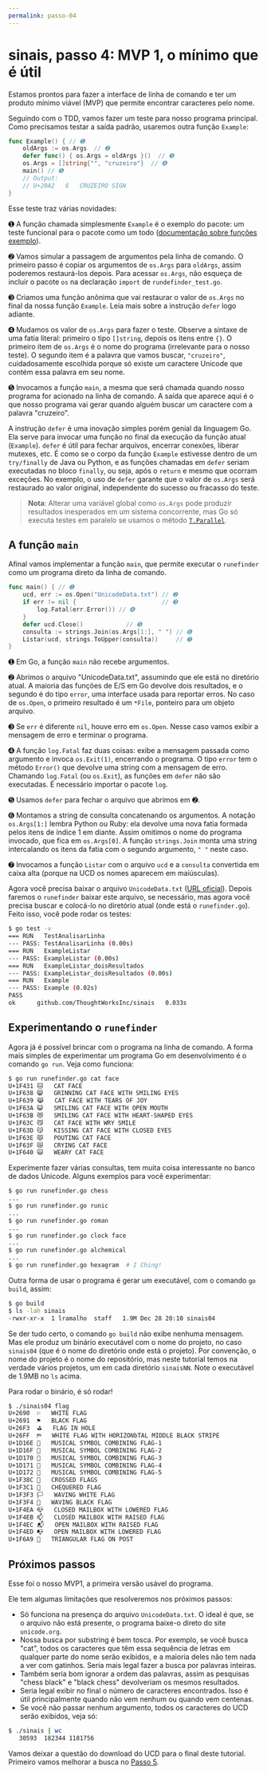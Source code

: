```yaml
---
permalink: passo-04
---
```


# sinais, passo 4: MVP 1, o mínimo que é útil

Estamos prontos para fazer a interface de linha de comando e ter um produto mínimo viável (MVP) que permite encontrar caracteres pelo nome.

Seguindo com o TDD, vamos fazer um teste para nosso programa principal. Como precisamos testar a saída padrão, usaremos outra função `Example`:

```go
func Example() { // ➊
	oldArgs := os.Args  // ➋
	defer func() { os.Args = oldArgs }()  // ➌
	os.Args = []string{"", "cruzeiro"}  // ➍
	main() // ➎
	// Output:
	// U+20A2	₢	CRUZEIRO SIGN
}
```

Esse teste traz várias novidades:

➊ A função chamada simplesmente `Example` é o exemplo do pacote: um teste funcional para o pacote como um todo ([documentação sobre funções exemplo](https://golang.org/pkg/testing/#hdr-Examples)).

➋ Vamos simular a passagem de argumentos pela linha de comando. O primeiro passo é copiar os argumentos de `os.Args` para `oldArgs`, assim poderemos restaurá-los depois. Para acessar `os.Args`, não esqueça de incluir o pacote `os` na declaração `import` de `rundefinder_test.go`.

➌ Criamos uma função anônima que vai restaurar o valor de `os.Args` no final da nossa função `Example`. Leia mais sobre a instrução `defer` logo adiante.

➍ Mudamos os valor de `os.Args` para fazer o teste. Observe a sintaxe de uma fatia literal: primeiro o tipo `[]string`, depois os itens entre `{}`. O primeiro item de `os.Args` é o nome do programa (irrelevante para o nosso teste). O segundo item é a palavra que vamos buscar, `"cruzeiro"`, cuidadosamente escolhida porque só existe um caractere Unicode que contém essa palavra em seu nome.

➎ Invocamos a função `main`, a mesma que será chamada quando nosso programa for acionado na linha de comando. A saída que aparece aqui é o que nosso programa vai gerar quando alguém buscar um caractere com a palavra "cruzeiro".

A instrução `defer` é uma inovação simples porém genial da linguagem Go. Ela serve para invocar uma função no final da execução da função atual (`Example`). `defer` é útil para fechar arquivos, encerrar conexões, liberar mutexes, etc. É como se o corpo da função `Example` estivesse dentro de um `try/finally` de Java ou Python, e as funções chamadas em `defer` seriam executadas no bloco `finally`, ou seja, após o `return` e mesmo que ocorram exceções. No exemplo, o uso de `defer` garante que o valor de `os.Args` será restaurado ao valor original, independente do sucesso ou fracasso do teste.

> __Nota__: Alterar uma variável global como `os.Args` pode produzir resultados
> inesperados em um sistema concorrente, mas Go só executa testes em paralelo se
> usamos o método [`T.Parallel`](https://golang.org/pkg/testing/#T.Parallel).


## A função `main`

Afinal vamos implementar a função `main`, que permite executar o `runefinder` como um programa direto da linha de comando.

```go
func main() { // ➊
	ucd, err := os.Open("UnicodeData.txt") // ➋
	if err != nil {                        // ➌
		log.Fatal(err.Error()) // ➍
	}
	defer ucd.Close()            // ➎
	consulta := strings.Join(os.Args[1:], " ") // ➏
	Listar(ucd, strings.ToUpper(consulta))     // ➐
}
```

➊ Em Go, a função `main` não recebe argumentos.

➋ Abrimos o arquivo "UnicodeData.txt", assumindo que ele está no diretório atual. A maioria das funções de E/S em Go devolve dois resultados, e o segundo é do tipo `error`, uma interface usada para reportar erros. No caso de `os.Open`, o primeiro resultado é um `*File`, ponteiro para um objeto arquivo.

➌ Se `err` é diferente `nil`, houve erro em `os.Open`. Nesse caso vamos exibir a mensagem de erro e terminar o programa.

➍ A função `log.Fatal` faz duas coisas: exibe a mensagem passada como argumento e invoca `os.Exit(1)`, encerrando o programa. O tipo `error` tem o método `Error()` que devolve uma string com a mensagem de erro. Chamando `log.Fatal` (ou `os.Exit`), as funções em `defer` não são executadas. É necessário importar o pacote `log`.

➎ Usamos `defer` para fechar o arquivo que abrimos em ➋.

➏ Montamos a string de consulta concatenando os argumentos. A notação `os.Args[1:]` lembra Python ou Ruby: ela devolve uma nova fatia formada pelos itens de índice 1 em diante. Assim omitimos o nome do programa invocado, que fica em `os.Args[0]`. A função `strings.Join` monta uma string intercalando os itens da fatia com o segundo argumento, `" "` neste caso.

➐ Invocamos a função `Listar` com o arquivo `ucd` e a `consulta` convertida em caixa alta (porque na UCD os nomes aparecem em maiúsculas).

Agora você precisa baixar o arquivo `UnicodeData.txt` ([URL oficial](http://www.unicode.org/Public/UNIDATA/UnicodeData.txt)). Depois faremos o `runefinder` baixar este arquivo, se necessário, mas agora você precisa buscar e colocá-lo no diretório atual (onde está o `runefinder.go`). Feito isso, você pode rodar os testes:

```bash
$ go test -v
=== RUN   TestAnalisarLinha
--- PASS: TestAnalisarLinha (0.00s)
=== RUN   ExampleListar
--- PASS: ExampleListar (0.00s)
=== RUN   ExampleListar_doisResultados
--- PASS: ExampleListar_doisResultados (0.00s)
=== RUN   Example
--- PASS: Example (0.02s)
PASS
ok  	github.com/ThoughtWorksInc/sinais	0.033s
```

## Experimentando o `runefinder`

Agora já é possível brincar com o programa na linha de comando. A forma mais simples de experimentar um programa Go em desenvolvimento é o comando `go run`. Veja como funciona:

```bash
$ go run runefinder.go cat face
U+1F431	🐱	CAT FACE
U+1F638	😸	GRINNING CAT FACE WITH SMILING EYES
U+1F639	😹	CAT FACE WITH TEARS OF JOY
U+1F63A	😺	SMILING CAT FACE WITH OPEN MOUTH
U+1F63B	😻	SMILING CAT FACE WITH HEART-SHAPED EYES
U+1F63C	😼	CAT FACE WITH WRY SMILE
U+1F63D	😽	KISSING CAT FACE WITH CLOSED EYES
U+1F63E	😾	POUTING CAT FACE
U+1F63F	😿	CRYING CAT FACE
U+1F640	🙀	WEARY CAT FACE
```

Experimente fazer várias consultas, tem muita coisa interessante no banco de dados Unicode. Alguns exemplos para você experimentar:

```bash
$ go run runefinder.go chess
...
$ go run runefinder.go runic
...
$ go run runefinder.go roman
...
$ go run runefinder.go clock face
...
$ go run runefinder.go alchemical
...
$ go run runefinder.go hexagram  # I Ching!
```

Outra forma de usar o programa é gerar um executável, com o comando `go build`, assim:

```bash
$ go build
$ ls -lah sinais
-rwxr-xr-x  1 lramalho  staff   1.9M Dec 28 20:10 sinais04
```

Se der tudo certo, o comando `go build` não exibe nenhuma mensagem. Mas ele produz um binário executável com o nome do projeto, no caso `sinais04` (que é o nome do diretório onde está o projeto). Por convenção, o nome do projeto é o nome do repositório, mas neste tutorial temos na verdade vários projetos, um em cada diretório `sinaisNN`. Note o executável de 1.9MB no `ls` acima.

Para rodar o binário, é só rodar!

```bash
$ ./sinais04 flag
U+2690	⚐	WHITE FLAG
U+2691	⚑	BLACK FLAG
U+26F3	⛳	FLAG IN HOLE
U+26FF	⛿	WHITE FLAG WITH HORIZONbTAL MIDDLE BLACK STRIPE
U+1D16E	𝅮	MUSICAL SYMBOL COMBINING FLAG-1
U+1D16F	𝅯	MUSICAL SYMBOL COMBINING FLAG-2
U+1D170	𝅰	MUSICAL SYMBOL COMBINING FLAG-3
U+1D171	𝅱	MUSICAL SYMBOL COMBINING FLAG-4
U+1D172	𝅲	MUSICAL SYMBOL COMBINING FLAG-5
U+1F38C	🎌	CROSSED FLAGS
U+1F3C1	🏁	CHEQUERED FLAG
U+1F3F3	🏳	WAVING WHITE FLAG
U+1F3F4	🏴	WAVING BLACK FLAG
U+1F4EA	📪	CLOSED MAILBOX WITH LOWERED FLAG
U+1F4EB	📫	CLOSED MAILBOX WITH RAISED FLAG
U+1F4EC	📬	OPEN MAILBOX WITH RAISED FLAG
U+1F4ED	📭	OPEN MAILBOX WITH LOWERED FLAG
U+1F6A9	🚩	TRIANGULAR FLAG ON POST
```

## Próximos passos

Esse foi o nosso MVP1, a primeira versão usável do programa.

Ele tem algumas limitações que resolveremos nos próximos passos:

* Só funciona na presença do arquivo `UnicodeData.txt`. O ideal é que, se o arquivo não está presente, o programa baixe-o direto do site `unicode.org`.
* Nossa busca por substring é bem tosca. Por exemplo, se você busca "cat", todos os caracteres que têm essa sequência de letras em qualquer parte do nome serão exibidos, e a maioria deles não tem nada a ver com gatinhos. Seria mais legal fazer a busca por palavras inteiras.
* Também seria bom ignorar a ordem das palavras, assim as pesquisas "chess black" e "black chess" devolveriam os mesmos resultados.
* Seria legal exibir no final o número de caracteres encontrados. Isso é útil principalmente quando não vem nenhum ou quando vem centenas.
* Se você não passar nenhum argumento, todos os caracteres do UCD serão exibidos, veja só:

```bash
$ ./sinais | wc
   30593  182344 1181756
```

Vamos deixar a questão do download do UCD para o final deste tutorial. Primeiro vamos melhorar a busca no [Passo 5](passo-05).
